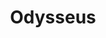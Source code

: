 ---
pid: ch306
title: Odysseus
location_transcription: North Philly, Broad Street
coordinates: "[-75.158028613065, 39.977567352439]"
zipcode: '95033'
gen_neighborhood: 
neighborhood: 
outside_phl: 'Los Gatos CA '
age: '23'
age_range: 20-29
instagram: 
image_file_name: ch_306.jpg
proposal_transcription: |-
  Big Fat City Kitty
  Soakin Up the Sun
topic: Animals
topic_summary: '0'
type: Sculpture Statue
keywords_other: cat
credit: 
image_labels: 
twitter: 
facebook: 
permalink: "/monuments/ch306/"
layout: item-page
---